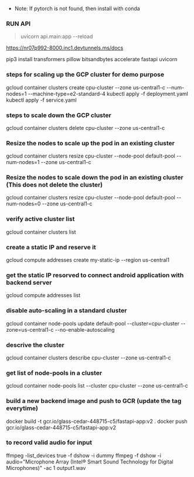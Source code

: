 -   Note: If pytorch is not found, then install with conda

### RUN API

> uvicorn api.main:app --reload

https://nr07p992-8000.inc1.devtunnels.ms/docs


pip3 install transformers pillow bitsandbytes accelerate fastapi uvicorn

### steps for scaling up the GCP cluster for demo purpose
gcloud container clusters create cpu-cluster --zone us-central1-c --num-nodes=1 --machine-type=e2-standard-4
kubectl apply -f deployment.yaml
kubectl apply -f service.yaml

### steps to scale down the GCP cluster
gcloud container clusters delete cpu-cluster --zone us-central1-c

### Resize the nodes to scale up the pod in an existing cluster
gcloud container clusters resize cpu-cluster --node-pool default-pool --num-nodes=1 --zone us-central1-c

### Resize the nodes to scale down the pod in an existing cluster (This does not delete the cluster)
gcloud container clusters resize cpu-cluster --node-pool default-pool --num-nodes=0 --zone us-central1-c

### verify active cluster list
gcloud container clusters list

### create a static IP and reserve it
gcloud compute addresses create my-static-ip --region us-central1

### get the static IP resorved to connect android application with backend server
gcloud compute addresses list

### disable auto-scaling in a standard cluster
gcloud container node-pools update default-pool --cluster=cpu-cluster --zone=us-central1-c --no-enable-autoscaling

### descrive the cluster
gcloud container clusters describe cpu-cluster --zone us-central1-c 

### get list of node-pools in a cluster
gcloud container node-pools list --cluster cpu-cluster --zone us-central1-c 

### build a new backend image and push to GCR (update the tag everytime)
docker build -t gcr.io/glass-cedar-448715-c5/fastapi-app:v2 .
docker push gcr.io/glass-cedar-448715-c5/fastapi-app:v2

### to record valid audio for input 
ffmpeg -list_devices true -f dshow -i dummy
ffmpeg -f dshow -i audio="Microphone Array (Intel® Smart Sound Technology for Digital Microphones)" -ac 1 output1.wav



